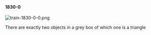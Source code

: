 #### 1830-0
![train-1830-0-0.png](https://github.com/lil-lab/nlvr/raw/master/nlvr/train/images/34/train-1830-0-0.png "train-1830-0-0.png")

There are exactly two objects in a grey box of which one is a triangle